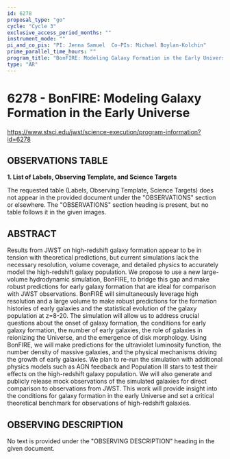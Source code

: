 ```yaml
---
id: 6278
proposal_type: "go"
cycle: "Cycle 3"
exclusive_access_period_months: ""
instrument_mode: ""
pi_and_co_pis: "PI: Jenna Samuel  Co-PIs: Michael Boylan-Kolchin"
prime_parallel_time_hours: ""
program_title: "BonFIRE: Modeling Galaxy Formation in the Early Universe"
type: "AR"
---
```

# 6278 - BonFIRE: Modeling Galaxy Formation in the Early Universe
https://www.stsci.edu/jwst/science-execution/program-information?id=6278
## OBSERVATIONS TABLE
**1. List of Labels, Observing Template, and Science Targets**

The requested table (Labels, Observing Template, Science Targets) does not appear in the provided document under the "OBSERVATIONS" section or elsewhere. The "OBSERVATIONS" section heading is present, but no table follows it in the given images.

## ABSTRACT

Results from JWST on high-redshift galaxy formation appear to be in tension with theoretical predictions, but current simulations lack the necessary resolution, volume coverage, and detailed physics to accurately model the high-redshift galaxy population. We propose to use a new large-volume hydrodynamic simulation, BonFIRE, to bridge this gap and make robust predictions for early galaxy formation that are ideal for comparison with JWST observations. BonFIRE will simultaneously leverage high resolution and a large volume to make robust predictions for the formation histories of early galaxies and the statistical evolution of the galaxy population at z=8-20. The simulation will allow us to address crucial questions about the onset of galaxy formation, the conditions for early galaxy formation, the number of early galaxies, the role of galaxies in reionizing the Universe, and the emergence of disk morphology. Using BonFIRE, we will make predictions for the ultraviolet luminosity function, the number density of massive galaxies, and the physical mechanisms driving the growth of early galaxies. We plan to re-run the simulation with additional physics models such as AGN feedback and Population III stars to test their effects on the high-redshift galaxy population. We will also generate and publicly release mock observations of the simulated galaxies for direct comparison to observations from JWST. This work will provide insight into the conditions for galaxy formation in the early Universe and set a critical theoretical benchmark for observations of high-redshift galaxies.

## OBSERVING DESCRIPTION

No text is provided under the "OBSERVING DESCRIPTION" heading in the given document.
